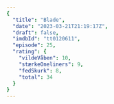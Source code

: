 ```yaml
---
{
  "title": "Blade",
  "date": "2023-03-21T21:19:17Z",
  "draft": false,
  "imdbId": "tt0120611",
  "episode": 25,
  "rating": {
    "vildeVåben": 10,
    "stærkeOneliners": 9,
    "fedSkurk": 8,
    "total": 34
  }
}
---
```


